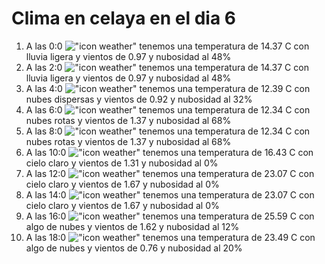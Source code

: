 # Clima en celaya en el dia 6

1. A las 0:0 !["icon weather"](http://openweathermap.org/img/w/10n.png) tenemos una temperatura de 14.37 C con lluvia ligera y  vientos de 0.97 y nubosidad al 48%
1. A las 2:0 !["icon weather"](http://openweathermap.org/img/w/10n.png) tenemos una temperatura de 14.37 C con lluvia ligera y  vientos de 0.97 y nubosidad al 48%
1. A las 4:0 !["icon weather"](http://openweathermap.org/img/w/03n.png) tenemos una temperatura de 12.39 C con nubes dispersas y  vientos de 0.92 y nubosidad al 32%
1. A las 6:0 !["icon weather"](http://openweathermap.org/img/w/04n.png) tenemos una temperatura de 12.34 C con nubes rotas y  vientos de 1.37 y nubosidad al 68%
1. A las 8:0 !["icon weather"](http://openweathermap.org/img/w/04d.png) tenemos una temperatura de 12.34 C con nubes rotas y  vientos de 1.37 y nubosidad al 68%
1. A las 10:0 !["icon weather"](http://openweathermap.org/img/w/01d.png) tenemos una temperatura de 16.43 C con cielo claro y  vientos de 1.31 y nubosidad al 0%
1. A las 12:0 !["icon weather"](http://openweathermap.org/img/w/01d.png) tenemos una temperatura de 23.07 C con cielo claro y  vientos de 1.67 y nubosidad al 0%
1. A las 14:0 !["icon weather"](http://openweathermap.org/img/w/01d.png) tenemos una temperatura de 23.07 C con cielo claro y  vientos de 1.67 y nubosidad al 0%
1. A las 16:0 !["icon weather"](http://openweathermap.org/img/w/02d.png) tenemos una temperatura de 25.59 C con algo de nubes y  vientos de 1.62 y nubosidad al 12%
1. A las 18:0 !["icon weather"](http://openweathermap.org/img/w/02d.png) tenemos una temperatura de 23.49 C con algo de nubes y  vientos de 0.76 y nubosidad al 20%
